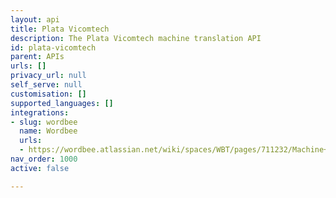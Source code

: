 ```yaml
---
layout: api
title: Plata Vicomtech
description: The Plata Vicomtech machine translation API
id: plata-vicomtech
parent: APIs
urls: []
privacy_url: null
self_serve: null
customisation: []
supported_languages: []
integrations:
- slug: wordbee
  name: Wordbee
  urls:
  - https://wordbee.atlassian.net/wiki/spaces/WBT/pages/711232/Machine+Translation+Settings
nav_order: 1000
active: false

---
```


